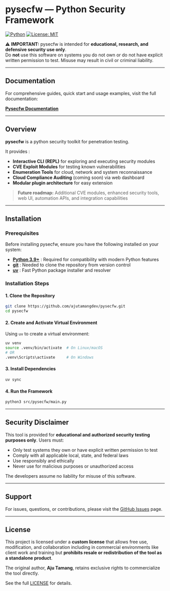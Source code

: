 # pysecfw — Python Security Framework

[![Python](https://img.shields.io/badge/python-3.9%2B-blue)](https://www.python.org/)
[![License: MIT](https://img.shields.io/badge/License-MIT-green)](LICENSE)

⚠️ **IMPORTANT:** pysecfw is intended for **educational, research, and defensive security use only**.  
Do **not** use this software on systems you do not own or do not have explicit written permission to test. Misuse may result in civil or criminal liability.

---

## Documentation

For comprehensive guides, quick start and usage examples, visit the full documentation:

**[Pysecfw Documentation](https://ajutamangdev.github.io/pysecfw)**

---

## Overview

**pysecfw** is a python security toolkit for penetration testing.

It provides :
- **Interactive CLI (REPL)** for exploring and executing security modules
- **CVE Exploit Modules** for testing known vulnerabilities
- **Enumeration Tools** for cloud, network and system reconnaissance
- **Cloud Compliance Auditing** (coming soon) via web dashboard
- **Modular plugin architecture** for easy extension

> **Future roadmap:** Additional CVE modules, enhanced security tools, web UI, automation APIs, and integration capabilities
---

## Installation

### Prerequisites

Before installing pysecfw, ensure you have the following installed on your system:

- **[Python 3.9+](https://www.python.org/downloads/)** : Required for compatibility with modern Python features
- **[git](https://git-scm.com/downloads)** : Needed to clone the repository from version control
- **[uv](https://docs.astral.sh/uv/getting-started/installation/)** : Fast Python package installer and resolver

### Installation Steps

#### 1. Clone the Repository

```bash
git clone https://github.com/ajutamangdev/pysecfw.git
cd pysecfw
```

#### 2. Create and Activate Virtual Environment

Using `uv` to create a virtual environment:

```bash
uv venv
source .venv/bin/activate  # On Linux/macOS
# OR
.venv\Scripts\activate     # On Windows
```

#### 3. Install Dependencies

```bash
uv sync
```

#### 4. Run the Framework

```bash
python3 src/pysecfw/main.py
```

---



## Security Disclaimer

This tool is provided for **educational and authorized security testing purposes only**. Users must:

- Only test systems they own or have explicit written permission to test
- Comply with all applicable local, state, and federal laws
- Use responsibly and ethically
- Never use for malicious purposes or unauthorized access

The developers assume no liability for misuse of this software.

---


## Support

For issues, questions, or contributions, please visit the [GitHub Issues](https://github.com/ajutamangdev/pysecfw/issues) page.

---


## License

This project is licensed under a **custom license** that allows free use, modification, and collaboration including in commercial environments like client work and training but **prohibits resale or redistribution of the tool as a standalone product**.

The original author, **Aju Tamang**, retains exclusive rights to commercialize the tool directly.

See the full [LICENSE](LICENSE) for details.

